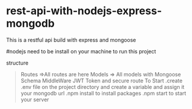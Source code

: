 # rest-api-with-nodejs-express-mongodb
This is a restful api build with express and mongoose

#nodejs need to be install on your machine to run this project

structure
>Routes =>All routes are here
>Models => All models with Mongoose Schema
>MiddleWare JWT Token and secure route
To Start 
.create .env file on the project directory and create a variable and assign it your mongodb url
.npm install to install packages
.npm start to start your server
